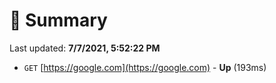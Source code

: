 # 📖 Summary
Last updated: **7/7/2021, 5:52:22 PM**

- `GET` [https://google.com](https://google.com) - **Up** (193ms)

